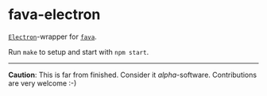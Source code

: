 # fava-electron

[`Electron`](http://electron.atom.io)-wrapper for [`fava`](https://github.com/aumayr/fava).

Run `make` to setup and start with `npm start`.

---
**Caution**: This is far from finished. Consider it *alpha*-software. Contributions are very welcome :-)
